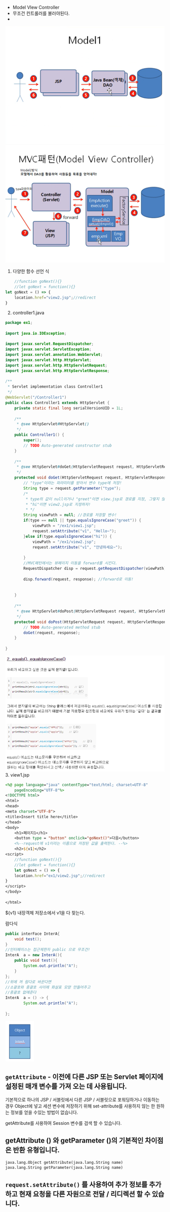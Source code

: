 ---
---

 - Model VIew Controller
- 무조건 컨트롤러를 불러야된다.
- 
![image](/assets/img/2025-03-21-MVC패턴/Pasted-image-20240531102000.png)
![image](/assets/img/2025-03-21-MVC패턴/Pasted-image-20240531102102.png)

1. 다양한 함수 선언 식
```js
	//function goNext(){}
	//let goNext = function(){}
let goNext = () => {
	location.href="view2.jsp";//redirect
}
```

2. controller1.java
```java
package ex1;

import java.io.IOException;

import javax.servlet.RequestDispatcher;
import javax.servlet.ServletException;
import javax.servlet.annotation.WebServlet;
import javax.servlet.http.HttpServlet;
import javax.servlet.http.HttpServletRequest;
import javax.servlet.http.HttpServletResponse;

/**
 * Servlet implementation class Controller1
 */
@WebServlet("/Controller1")
public class Controller1 extends HttpServlet {
	private static final long serialVersionUID = 1L;
       
    /**
     * @see HttpServlet#HttpServlet()
     */
    public Controller1() {
        super();
        // TODO Auto-generated constructor stub
    }

	/**
	 * @see HttpServlet#doGet(HttpServletRequest request, HttpServletResponse response)
	 */
	protected void doGet(HttpServletRequest request, HttpServletResponse response) throws ServletException, IOException {
		// "type"이라는 파라미터를 받아서 변수 type에 저장!
		String type = request.getParameter("type");
		/*
		 * type의 값이 null이거나 "greet"이면 view.jsp로 경로를 지정, 그렇지 않고, type 값이
		 * "hi"이면 view2.jsp로 지정하자!
		 * */
		String viewPath = null; //경로를 저장할 변수!
		if(type == null || type.equalsIgnoreCase("greet")) {
			viewPath = "/ex1/view1.jsp";
			request.setAttribute("v1", "Hello~");
		}else if(type.equalsIgnoreCase("hi")) {
			viewPath = "/ex1/view2.jsp";
			request.setAttribute("v1", "안녕하세요~");
			
		}
		//MVC패턴에서는 뷰페이지 이동을 forward를 시킨다.
		RequestDispatcher disp = request.getRequestDispatcher(viewPath);
		
		disp.forward(request, response); //forward로 이동!
		
		
	}

	/**
	 * @see HttpServlet#doPost(HttpServletRequest request, HttpServletResponse response)
	 */
	protected void doPost(HttpServletRequest request, HttpServletResponse response) throws ServletException, IOException {
		// TODO Auto-generated method stub
		doGet(request, response);
	}

}


```
![image](/assets/img/2025-03-21-MVC패턴/Pasted-image-20240531111348.png)
3. view1.jsp
```jsp
<%@ page language="java" contentType="text/html; charset=UTF-8"
    pageEncoding="UTF-8"%>
<!DOCTYPE html>
<html>
<head>
<meta charset="UTF-8">
<title>Insert title here</title>
</head>
<body>
	<h1>페이지1</h1>
	<button type = "button" onclick="goNext()">다음</button>
	<%--request에 v1이라는 이름으로 저장된 값을 출력한다. --%>
	<h2>${v1}</h2>
<script>
	//function goNext(){}
	//let goNext = function(){}
	let goNext = () => {
	location.href="ex1/view2.jsp";//redirect
}
</script>	
</body>

</html>
```

${v1}
내장객체 저장소에서 v1을 다 찾는다.

람다식
```java
public interFace InterA{
	void test();
}
//인터페이스는 접근제한자 public 으로 무조건!
InterA  a = new InterA(){
	public void test(){
		System.out.println("A");
	}
};
//위에 꺼 람다로 바꾼다면
//소괄호와 중괄호 사이에 화살표 모양 만들어주고
//중괄호 없애준다
InterA  a = () -> {
		System.out.println("A");
	
};
```
![image](/assets/img/2025-03-21-MVC패턴/Pasted-image-20240531143135.png)
## `getAttribute` - 이전에 다른 JSP 또는 Servlet 페이지에 설정된 매개 변수를 가져 오는 데 사용됩니다.

기본적으로 하나의 JSP / 서블릿에서 다른 JSP / 서블릿으로 포워딩하거나 이동하는 경우 Object에 넣고 세션 변수에 저장하기 위해 set-attribute를 사용하지 않는 한 원하는 정보를 얻을 수있는 방법이 없습니다.

getAttribute를 사용하여 Session 변수를 검색 할 수 있습니다.

## getAttribute () 와 getParameter ()의 기본적인 차이점은 반환 유형입니다.

```
java.lang.Object getAttribute(java.lang.String name)
java.lang.String getParameter(java.lang.String name)
```

## `request.setAttribute()` 를 사용하여 추가 정보를 추가하고 현재 요청을 다른 자원으로 전달 / 리디렉션 할 수 있습니다.



